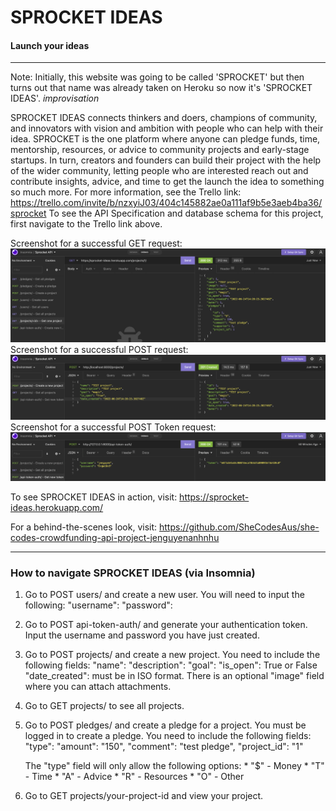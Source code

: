 # SPROCKET IDEAS
#### Launch your ideas

***

Note: Initially, this website was going to be called 'SPROCKET' but then turns out that name was already taken on Heroku so now it's 'SPROCKET IDEAS'. *improvisation*

SPROCKET IDEAS connects thinkers and doers, champions of community, and innovators with vision and ambition with people who can help with their idea. SPROCKET is the one platform where anyone can pledge funds, time, mentorship, resources, or advice to community projects and early-stage startups. In turn, creators and founders can build their project with the help of the wider community, letting people who are interested reach out and contribute insights, advice, and time to get the launch the idea to something so much more. 
For more information, see the Trello link: https://trello.com/invite/b/nzxyiJ03/404c145882ae0a111af9b5e3aeb4ba36/sprocket
To see the API Specification and database schema for this project, first navigate to the Trello link above.

Screenshot for a successful GET request: ![](Screenshots/GETProject.png)
Screenshot for a successful POST request: ![](Screenshots/POSTProject.png)
Screenshot for a successful POST Token request: ![](Screenshots/POSTToken.png)

To see SPROCKET IDEAS in action, visit: https://sprocket-ideas.herokuapp.com/

For a behind-the-scenes look, visit: https://github.com/SheCodesAus/she-codes-crowdfunding-api-project-jenguyenanhnhu
***

### How to navigate SPROCKET IDEAS (via Insomnia)
1. Go to POST users/ and create a new user.
    You will need to input the following: 
        "username":
        "password":

2. Go to POST api-token-auth/ and generate your authentication token.
    Input the username and password you have just created. 

3. Go to POST projects/ and create a new project.
    You need to include the following fields: 
        "name":
        "description":
        "goal":
        "is_open": True or False
        "date_created": must be in ISO format.
    There is an optional "image" field where you can attach attachments.

4. Go to GET projects/ to see all projects.

5. Go to POST pledges/ and create a pledge for a project.
    You must be logged in to create a pledge. You need to include the following fields:
	    "type": 
	    "amount": "150",
	    "comment": "test pledge",
	    "project_id": "1"

    The "type" field will only allow the following options: 
        * "$" - Money
        * "T" - Time
        * "A" - Advice
        * "R" - Resources
        * "O" - Other


6. Go to GET projects/your-project-id and view your project.